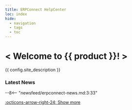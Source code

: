```yaml
---
title: ERPConnect HelpCenter
loc: index
hide:
  - navigation
  - tags
  - toc
---
```

<div class="full-width-background"></div>
<div class="banner-text">
	<h1> &lt; Welcome to {{ product }}! &gt; </h1>
	<p>{{ config.site_description }}</p>
</div>


### Latest News

<div class="grid cards" markdown>

--8<-- "newsfeed/erpconnect-news.md:3:33"

</div>

[:octicons-arrow-right-24: Show more](news.md)

<!---

### Related Links


::cards::

- title: Documentation
  image: ./assets/images/logos/theo-thumbs.png
  url: /documentation
  
- title: Changelog
  image: ./assets/images/logos/theo-thumbs.png
  url: /changelog

- title: Knowledge Base Articles
  image: ./assets/images/logos/theo-thumbs.png
  url: /sap-objects/#materials-management

- title: API Reference
  image: ./assets/images/logos/theo-thumbs.png
  url: /api-reference
  
- title: Troubleshooting
  image: ./assets/images/logos/theo-thumbs.png
  url: /atroubleshooting

- title: Support
  image: ./assets/images/logos/theo-thumbs.png
  url: https://support.theobald-software.com/helpdesk
  
::/cards::


<div class="grid cards" markdown>
	
-   **Ressources:**

	[:material-run-fast: Getting started](getting-started.md)<br>
	[:material-book-open-page-variant-outline: Documentation](documentation/introduction/index.md)<br>
    [:material-file-document-outline: Code Samples](samples/index.md)<br>
	[:material-api: API Reference](erpconnect-api/access-api-in-vs.md)<br>
	[:material-lightbulb: Troubleshooting](https://support.theobald-software.com/helpdesk/KB)<br>
	
-   **ERPConnect:**

	[:material-information-outline: Product Information](https://theobald-software.com/en/erpconnect/)<br>
	[:material-download-circle: Download Trial Version](https://theobald-software.com/en/download-trial/)<br>
	[:material-download-circle: Download ERPConnect](https://my.theobald-software.com/)<br>
    [:material-update: Changelog](changelog.md)

-   **General:**

	[:material-web: Theobald Software Homepage](https://theobald-software.com)<br>
	[:material-email-newsletter: Newsletters](https://theobald-software.com/newsletter/)<br>
	[:material-comment-question: Survey: SAP S/4 HANA Cloud](https://theobald-software.typeform.com/to/Ss7ZQbqp?typeform-source=support.theobald-software.com)<br>
	[:material-comment-quote: Feedback](https://theobald-software.typeform.com/to/CnpfiiIN)
    
</div>


-->

